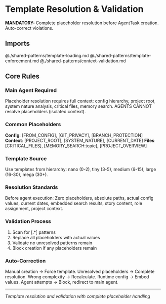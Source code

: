 # Template Resolution & Validation

**MANDATORY:** Complete placeholder resolution before AgentTask creation. Auto-correct violations.

## Imports
@./shared-patterns/template-loading.md
@./shared-patterns/template-enforcement.md
@./shared-patterns/context-validation.md

## Core Rules

### Main Agent Required
Placeholder resolution requires full context: config hierarchy, project root, system nature analysis, critical files, memory search.
AGENTS CANNOT resolve placeholders (isolated context).

### Common Placeholders
**Config**: [FROM_CONFIG], [GIT_PRIVACY], [BRANCH_PROTECTION]
**Context**: [PROJECT_ROOT], [SYSTEM_NATURE], [CURRENT_DATE]
**Files**: [CRITICAL_FILES], [MEMORY_SEARCH:topic], [PROJECT_OVERVIEW]

### Template Source
Use templates from hierarchy: nano (0-2), tiny (3-5), medium (6-15), large (16-30), mega (30+).

### Resolution Standards
Before agent execution: Zero placeholders, absolute paths, actual config values, current dates, embedded search results, story content, role assignment, project context.

### Validation Process
1. Scan for [.*] patterns
2. Replace all placeholders with actual values
3. Validate no unresolved patterns remain
4. Block creation if any placeholders remain

### Auto-Correction
Manual creation → Force template. Unresolved placeholders → Complete resolution. Wrong complexity → Recalculate. Runtime config → Embed values. Agent attempts → Block, redirect to main agent.

---
*Template resolution and validation with complete placeholder handling*